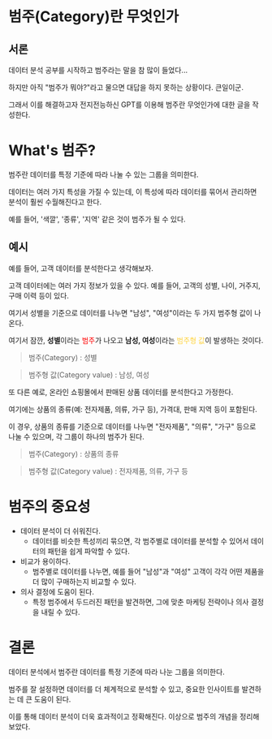 # 범주(Category)란 무엇인가
## 서론
데이터 분석 공부를 시작하고 범주라는 말을 참 많이 들었다...

하지만 아직 "범주가 뭐야?"라고 물으면 대답을 하지 못하는 상황이다. 큰일이군.

그래서 이를 해결하고자 전지전능하신 GPT를 이용해 범주란 무엇인가에 대한 글을 작성한다.

# What's 범주?
범주란 데이터를 특정 기준에 따라 나눌 수 있는 그룹을 의미한다.

데이터는 여러 가지 특성을 가질 수 있는데, 이 특성에 따라 데이터를 묶어서 관리하면 분석이 훨씬 수월해진다고 한다.

예를 들어, '색깔', '종류', '지역' 같은 것이 범주가 될 수 있다.

## 예시
예를 들어, 고객 데이터를 분석한다고 생각해보자.

고객 데이터에는 여러 가지 정보가 있을 수 있다. 예를 들어, 고객의 성별, 나이, 거주지, 구매 이력 등이 있다.

여기서 성별을 기준으로 데이터를 나누면 "남성", "여성"이라는 두 가지 범주형 값이 나온다.

여기서 잠깐, **성별**이라는 <span style="color:red">범주</span>가 나오고 **남성, 여성**이라는 <span style="color:#ffd33d">범주형 값</span>이 발생하는 것이다.

> 범주(Category) : 성별

> 범주형 값(Category value) : 남성, 여성

또 다른 예로, 온라인 쇼핑몰에서 판매된 상품 데이터를 분석한다고 가정한다.

여기에는 상품의 종류(예: 전자제품, 의류, 가구 등), 가격대, 판매 지역 등이 포함된다. 

이 경우, 상품의 종류를 기준으로 데이터를 나누면 "전자제품", "의류", "가구" 등으로 나눌 수 있으며, 각 그룹이 하나의 범주가 된다.

> 범주(Category) : 상품의 종류

> 범주형 값(Category value) : 전자제품, 의류, 가구 등

# 범주의 중요성
- 데이터 분석이 더 쉬워진다. 
  - 데이터를 비슷한 특성끼리 묶으면, 각 범주별로 데이터를 분석할 수 있어서 데이터의 패턴을 쉽게 파악할 수 있다.
- 비교가 용이하다.
  - 범주별로 데이터를 나누면, 예를 들어 "남성"과 "여성" 고객이 각각 어떤 제품을 더 많이 구매하는지 비교할 수 있다.
- 의사 결정에 도움이 된다.
  - 특정 범주에서 두드러진 패턴을 발견하면, 그에 맞춘 마케팅 전략이나 의사 결정을 내릴 수 있다.

# 결론
데이터 분석에서 범주란 데이터를 특정 기준에 따라 나눈 그룹을 의미한다.

범주를 잘 설정하면 데이터를 더 체계적으로 분석할 수 있고, 중요한 인사이트를 발견하는 데 큰 도움이 된다.

이를 통해 데이터 분석이 더욱 효과적이고 정확해진다. 이상으로 범주의 개념을 정리해 보았다.
